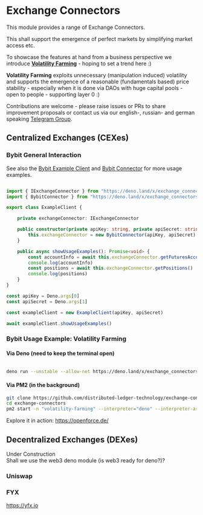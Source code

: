 # Exchange Connectors

This module provides a range of Exchange Connectors. 

This shall support the emergence of perfect markets by simplifying market access etc.

To showcase the features at hand from a business perspective we introduce [**Volatility Farming**](https://openforce.de/) - hoping to set a trend here :)  
  
**Volatility Farming** exploits unnecessary (manipulation induced) volatility and supports the emergence of a reasonable (fundamentals based) price stability - especially when it is done via DAOs with huge capital pools - open to people - supporting layer 0 :)  

Contributions are welcome - please raise issues or PRs to share improvement proposals or contact us via our english-, russian- and german speaking [Telegram Group](https://t.me/joinchat/hHBzeNpKyOk5MmIy).  


## Centralized Exchanges (CEXes)
### Bybit General Interaction
See also the [Bybit Example Client](https://github.com/michael-spengler/exchange-connectors/blob/main/src/bybit/usage-example-client.ts) and 
[Bybit Connector](https://github.com/michael-spengler/exchange-connectors/blob/main/src/bybit/bybit-connector.ts) for more usage examples.

```ts 

import { IExchangeConnector } from "https://deno.land/x/exchange_connectors/mod-bybit.ts"
import { BybitConnector } from "https://deno.land/x/exchange_connectors/mod-bybit.ts"

export class ExampleClient {

    private exchangeConnector: IExchangeConnector

    public constructor(private apiKey: string, private apiSecret: string) {
        this.exchangeConnector = new BybitConnector(apiKey, apiSecret)
    }

    public async showUsageExamples(): Promise<void> {
        const accountInfo = await this.exchangeConnector.getFuturesAccountData()
        console.log(accountInfo)
        const positions = await this.exchangeConnector.getPositions()
        console.log(positions)
    }
}

const apiKey = Deno.args[0]
const apiSecret = Deno.args[1]

const exampleClient = new ExampleClient(apiKey, apiSecret)

await exampleClient.showUsageExamples()

```

### Bybit Usage Example: Volatility Farming
#### Via Deno (need to keep the terminal open)

```sh

deno run --unstable --allow-net https://deno.land/x/exchange_connectors/src/volatility-farming/volatility-farmer/start-volatility-farmer.ts <yourByBitAPIKey> <yourByBitAPISecret> <yourMongoDBUser> <yourMongoDBPassword> InvestmentAdvisorBTCLongShortExtreme BybitConnector MongoService

```

#### Via PM2 (in the background)

```sh
git clone https://github.com/distributed-ledger-technology/exchange-connectors.git  
cd exchange-connectors  
pm2 start -n "volatility-farming" --interpreter="deno" --interpreter-args="run --unstable --allow-net" ./src/volatility-farming/volatility-farmer/start-volatility-farmer.ts -- <yourByBitAPIKey> <yourByBitAPISecret> <yourMongoDBUser> <yourMongoDBPassword> InvestmentAdvisorBTCLongShortExtreme BybitConnector MongoService 

```  

Explore it in action: https://openforce.de/

## Decentralized Exchanges (DEXes)
Under Construction  
Shall we use the web3 deno module (is web3 ready for deno?)?


### Uniswap

### FYX
https://yfx.io


